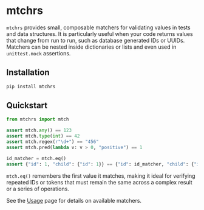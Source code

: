 # mtchrs

`mtchrs` provides small, composable matchers for validating values in tests and data structures. It is particularly useful when your code returns values that change from run to run, such as database generated IDs or UUIDs. Matchers can be nested inside dictionaries or lists and even used in `unittest.mock` assertions.

## Installation

```bash
pip install mtchrs
```

## Quickstart

```python
from mtchrs import mtch

assert mtch.any() == 123
assert mtch.type(int) == 42
assert mtch.regex(r"\d+") == "456"
assert mtch.pred(lambda v: v > 0, "positive") == 1

id_matcher = mtch.eq()
assert {"id": 1, "child": {"id": 1}} == {"id": id_matcher, "child": {"id": id_matcher}}
```

`mtch.eq()` remembers the first value it matches, making it ideal for verifying
repeated IDs or tokens that must remain the same across a complex result or a
series of operations.

See the [Usage](usage.md) page for details on available matchers.
